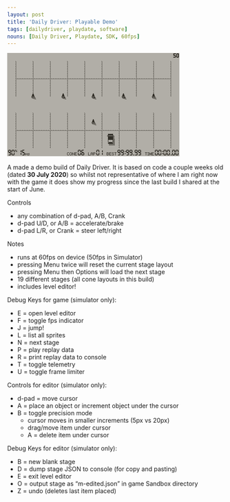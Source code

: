 ```yaml
---
layout: post
title: 'Daily Driver: Playable Demo'
tags: [dailydriver, playdate, software]
nouns: [Daily Driver, Playdate, SDK, 60fps]
---
```


![GIF](/images/posts/daily-driver-playable-demo.gif#playdate)

A made a demo build of Daily Driver. It is based on code a couple weeks old (dated **30 July 2020**) so whilst not representative of where I am right now with the game it does show my progress since the last build I shared at the start of June.

Controls

- any combination of d-pad, A/B, Crank
- d-pad U/D, or A/B = accelerate/brake
- d-pad L/R, or Crank = steer left/right

Notes

- runs at 60fps on device (50fps in Simulator)
- pressing Menu twice will reset the current stage layout
- pressing Menu then Options will load the next stage
- 19 different stages (all cone layouts in this build)
- includes level editor!

Debug Keys for game (simulator only):

- E = open level editor
- F = toggle fps indicator
- J = jump!
- L = list all sprites
- N = next stage
- P = play replay data
- R = print replay data to console
- T = toggle telemetry
- U = toggle frame limiter

Controls for editor (simulator only):

- d-pad = move cursor
- A = place an object or increment object under the cursor
- B = toggle precision mode
  - cursor moves in smaller increments (5px vs 20px)
  - drag/move item under cursor
  - A = delete item under cursor

Debug Keys for editor (simulator only):

- B = new blank stage
- D = dump stage JSON to console (for copy and pasting)
- E = exit level editor
- O = output stage as “m-edited.json” in game Sandbox directory
- Z = undo (deletes last item placed)
